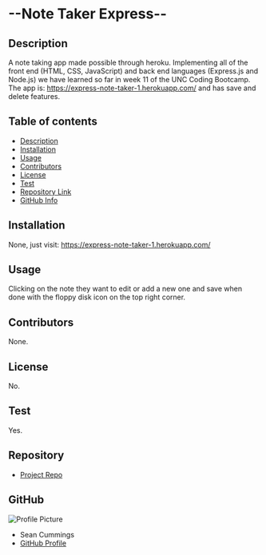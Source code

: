 
# --Note Taker Express--
## Description 
A note taking app made possible through heroku. Implementing all of the front end (HTML, CSS, JavaScript) and back end languages (Express.js and Node.js) we have learned so far in week 11 of the UNC Coding Bootcamp. The app is: https://express-note-taker-1.herokuapp.com/ and has save and delete features.  
## Table of contents
- [Description](#Description)
- [Installation](#Installation)
- [Usage](#Usage)
- [Contributors](#Contributors)
- [License](#License)
- [Test](#Test)
- [Repository Link](#Repository)
- [GitHub Info](#GitHub) 
## Installation
None, just visit: https://express-note-taker-1.herokuapp.com/
## Usage
Clicking on the note they want to edit or add a new one and save when done with the floppy disk icon on the top right corner.
## Contributors
None.
## License
No.
## Test
Yes.
## Repository
- [Project Repo](https://github.com/SeanPCummings/note-taker-express)
## GitHub
![Profile Picture](https://avatars1.githubusercontent.com/u/63752405?v=4)
- Sean Cummings
- [GitHub Profile](https://github.com/SeanPCummings)
